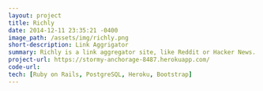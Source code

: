 ```yaml
---
layout: project
title: Richly
date: 2014-12-11 23:35:21 -0400
image_path: /assets/img/richly.png
short-description: Link Aggrigator
summary: Richly is a link aggregator site, like Reddit or Hacker News.
project-url: https://stormy-anchorage-8487.herokuapp.com/
code-url:
tech: [Ruby on Rails, PostgreSQL, Heroku, Bootstrap]
---
```



